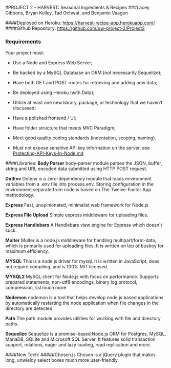 #PROJECT 2 - HARVEST: Seasonal Ingredients & Recipes
###Lacey Gibbons, Bryan Kelley, Tad Ochwat, and Benjamin Vaagen

####Deployed on Heroku: https://harvest-recipe-app.herokuapp.com/
####Github Repository: https://github.com/uw-project-2/Project2

### Requirements

Your project must:

* Use a Node and Express Web Server;

* Be backed by a MySQL Database an ORM (not necessarily Sequelize);

* Have both GET and POST routes for retrieving and adding new data;

* Be deployed using Heroku (with Data);

* Utilize at least one new library, package, or technology that we haven’t discussed;

* Have a polished frontend / UI;

* Have folder structure that meets MVC Paradigm;

* Meet good quality coding standards (indentation, scoping, naming).

* Must not expose sensitive API key information on the server, see [Protecting-API-Keys-In-Node.md](../../../10-nodejs/03-Supplemental/Protecting-API-Keys-In-Node.md)

####Libraries:
**Body Parser**
body-parser module parses the JSON, buffer, string and URL encoded data submitted using HTTP POST request.

**DotEnv**
Dotenv is a zero-dependency module that loads environment variables from a .env file into process.env. Storing
configuration in the environment separate from code is based on The Twelve-Factor App methodology.

**Express**
Fast, unopinionated, minimalist web framework for Node.js

**Express File Upload**
Simple express middleware for uploading files.

**Express Handlebars**
A Handlebars view engine for Express which doesn't suck.

**Multer**
Multer is a node.js middleware for handling multipart/form-data, which is primarily used for uploading files. It is written on top of busboy for maximum efficiency.

**MYSQL**
This is a node.js driver for mysql. It is written in JavaScript, does not require compiling, and is 100% MIT licensed.

**MYSQL2**
MySQL client for Node.js with focus on performance. Supports prepared statements, non-utf8 encodings, binary log protocol, compression, ssl much more

**Nodemon**
nodemon is a tool that helps develop node.js based applications by automatically restarting the node application when file changes in the directory are detected.

**Path**
The path module provides utilities for working with file and directory paths.

**Sequelize**
Sequelize is a promise-based Node.js ORM for Postgres, MySQL, MariaDB, SQLite and Microsoft SQL Server. It features solid transaction support, relations, eager and lazy loading, read replication and more.

 ####New Tech:
 #####Chosen.js
 Chosen is a jQuery plugin that makes long, unwieldy select boxes much more user-friendly.
